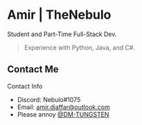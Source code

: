 # Amir | TheNebulo

Student and Part-Time Full-Stack Dev.
> Experience with Python, Java, and C#. 

## Contact Me

Contact Info
- Discord: Nebulo#1075
- Email: amir.djaffar@outlook.com
- Please annoy [@DM-TUNGSTEN](https://github.com/dm-tungsten)

